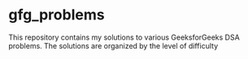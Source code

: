 # gfg_problems
This repository contains my solutions to various GeeksforGeeks DSA problems. The solutions are organized by the level of difficulty
